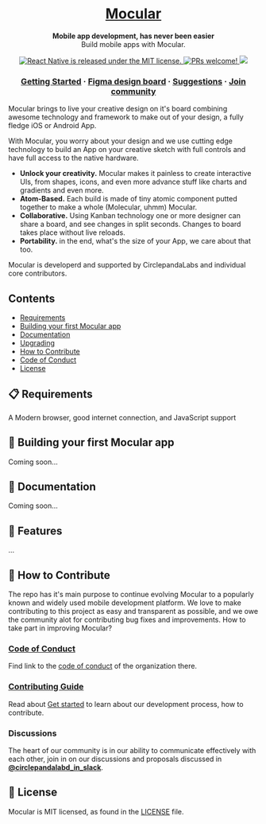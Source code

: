 
<h1 align="center">
  <a href="https://reactnative.dev/">
    Mocular
  </a>
</h1>

<p align="center">
  <strong>Mobile app development, has never been easier</strong><br>
  Build mobile apps with Mocular.
</p>

<p align="center">
  <a href="https://github.com/prezine/mocular/blob/master/LICENSE">
    <img src="https://img.shields.io/badge/license-MIT-blue.svg" alt="React Native is released under the MIT license." />
  </a>
  <a href="https://reactnative.dev/docs/contributing">
    <img src="https://img.shields.io/badge/PRs-welcome-brightgreen.svg" alt="PRs welcome!" />
  </a>
  <a href="https://twitter.com/intent/follow?screen_name=circlepandalabs">
    <img src="https://img.shields.io/twitter/follow/circlepandalabs?style=social" />
  </a>
</p>

<h3 align="center">
  <a href="https://github.com/CirclepandaLab/circlepanda-docs/blob/master/src/GET-STARTED.md">Getting Started</a>
  <span> · </span>
  <a href="https://www.figma.com/file/M4JfhrqIk8SQbICBY2nGzK/All?node-id=0%3A1">Figma design board</a>
  <span> · </span>
  <a href="mailto:tom@circlepanda.io">Suggestions</a>
  <span> · </span>
  <a href="https://join.slack.com/t/circlepandalabs/shared_invite/zt-cz5mmp5w-gnZajsslGZmQICY74JyGhw">Join community</a>
</h3>

Mocular brings to live your creative design on it's board combining awesome technology and framework to make out of your design, a fully fledge iOS or Android App. 

With Mocular, you worry about your design and we use cutting edge technology to build an App on your creative sketch with full controls and have full access to the native hardware.

- **Unlock your creativity.** Mocular makes it painless to create interactive UIs, from shapes, icons, and even more advance stuff like charts and gradients and even more.
- **Atom-Based.** Each build is made of tiny atomic component putted together to make a whole (Molecular, uhmm) Mocular.
- **Collaborative.** Using Kanban technology one or more designer can share a board, and see changes in split seconds. Changes to board takes place without live reloads.
- **Portability.** in the end, what's the size of your App, we care about that too.

Mocular is developerd and supported by CirclepandaLabs and individual core contributors.

## Contents

- [Requirements](#-requirements)
- [Building your first Mocular app](#-building-your-first-mocular-app)
- [Documentation](#-documentation)
- [Upgrading](#-upgrading)
- [How to Contribute](#-how-to-contribute)
- [Code of Conduct](#code-of-conduct)
- [License](#-license)


## 📋 Requirements

A Modern browser, good internet connection, and JavaScript support

## 🎉 Building your first Mocular app

Coming soon...

## 📖 Documentation

Coming soon...

## 🚀 Features

...

## 👏 How to Contribute

The repo has it's main purpose to continue evolving Mocular to a popularly known and widely used mobile development platform. We love to make contributing to this project as easy and transparent as possible, and we owe the community alot for contributing bug fixes and improvements. How to take part in improving Mocular?

### [Code of Conduct][code]

Find link to the [code of conduct](https://github.com/CirclepandaLab/circlepanda-docs/blob/master/src/CONDUCT.md) of the organization there.

[code]: https://github.com/CirclepandaLab/circlepanda-docs/blob/master/src/CONDUCT.md

### [Contributing Guide][contribute]

Read about [Get started](https://github.com/CirclepandaLab/circlepanda-docs/blob/master/src/GET-STARTED.md) to learn about our development process, how to contribute.

[contribute]: https://github.com/CirclepandaLab/circlepanda-docs/blob/master/src/GET-STARTED.md

### Discussions

The heart of our community is in our ability to communicate effectively with each other, join in on our discussions and proposals discussed in [**@circlepandalabd_in_slack**][repo-meta].

[repo-meta]: https://join.slack.com/t/circlepandalabs/shared_invite/zt-cz5mmp5w-gnZajsslGZmQICY74JyGhw

## 📄 License

Mocular is MIT licensed, as found in the [LICENSE][l] file.

[l]: https://github.com/CirclepandaLab/mocular/blob/master/LICENSE
[ld]: https://github.com/facebook/react-native/blob/master/LICENSE-docs
